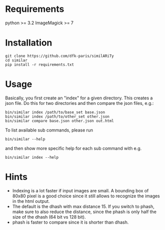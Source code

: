# Requirements

python >= 3.2
ImageMagick >= 7

# Installation

    git clone https://github.com/dfk-paris/similARiTy
    cd similar
    pip install -r requirements.txt

# Usage

Basically, you first create an "index" for a given directory. This creates a
json file. Do this for two directories and then compare the json files, e.g.:

    bin/similar index /path/to/base_set base.json
    bin/similar index /path/to/other_set other.json
    bin/similar compare base.json other.json out.html

To list available sub commands, please run

    bin/similar --help

and then show more specific help for each sub command with e.g.

    bin/similar index --help

# Hints

* Indexing is a lot faster if input images are small. A bounding box of 80x80
  pixel is a good choice since it still allows to recognize the images in the
  html output.
* The default is the dhash with max distance 15. If you switch to phash, make
  sure to also reduce the distance, since the phash is only half the size of
  the dhash (64 bit vs 128 bit).
* phash is faster to compare since it is shorter than dhash.
